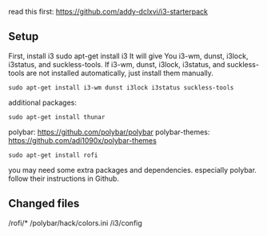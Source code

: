 read this first:
https://github.com/addy-dclxvi/i3-starterpack

## Setup

First, install i3
sudo apt-get install i3
It will give You i3-wm, dunst, i3lock, i3status, and suckless-tools. If i3-wm, dunst, i3lock, i3status, and suckless-tools are not installed automatically, just install them manually.

```
sudo apt-get install i3-wm dunst i3lock i3status suckless-tools
```

additional packages:

```
sudo apt-get install thunar
```

polybar: https://github.com/polybar/polybar
polybar-themes: https://github.com/adi1090x/polybar-themes

```
sudo apt-get install rofi
```

you may need some extra packages and dependencies. especially polybar. follow their instructions in Github.

## Changed files

/rofi/\*
/polybar/hack/colors.ini
/i3/config
